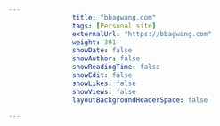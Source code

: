 ---
                title: "bbagwang.com"
                tags: [Personal site]
                externalUrl: "https://bbagwang.com"
                weight: 391
                showDate: false
                showAuthor: false
                showReadingTime: false
                showEdit: false
                showLikes: false
                showViews: false
                layoutBackgroundHeaderSpace: false
                ---
